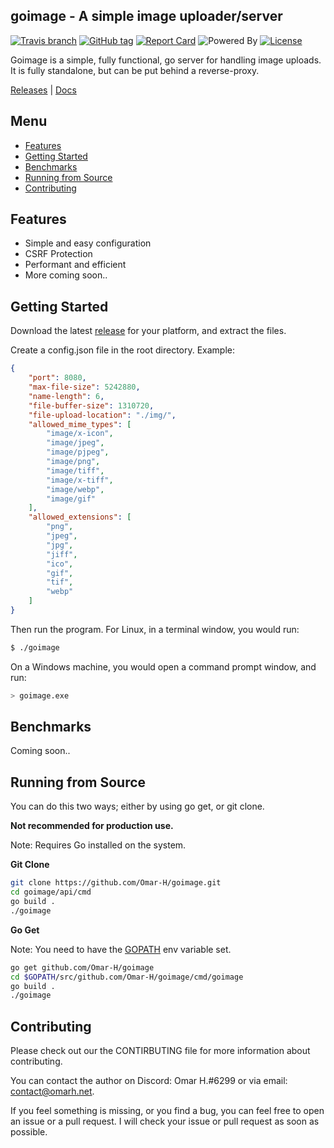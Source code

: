 ## goimage - A simple image uploader/server
[![Travis branch](https://img.shields.io/travis/omar-h/goimage/master.svg?style=flat-square)](https://travis-ci.org/omar-h/goimage)
[![GitHub tag](https://img.shields.io/github/release/omar-h/goimage.svg?style=flat-square)](https://github.com/omar-h/goimage/releases)
[![Report Card](https://img.shields.io/badge/report%20card-a%2B-c0392b.svg?style=flat-square)](https://goreportcard.com/report/github.com/omar-h/goimage)
![Powered By](https://img.shields.io/badge/powered%20by-go-blue.svg?style=flat-square)
[![License](https://img.shields.io/badge/license-MIT%20License-1abc9c.svg?style=flat-square)](https://github.com/omar-h/goimage/blob/master/LICENSE.txt)

Goimage is a simple, fully functional, go server for handling image uploads. It is fully standalone, but can be put behind a reverse-proxy.

[Releases](https://github.com/omar-h/goimage/releases) | [Docs](https://godoc.org/github.com/omar-h/goimage)

## Menu
* [Features](#features)
* [Getting Started](#getting-started)
* [Benchmarks](#benchmarks)
* [Running from Source](#running-from-source)
* [Contributing](#contributing)

## Features
* Simple and easy configuration
* CSRF Protection
* Performant and efficient
* More coming soon..

## Getting Started

Download the latest [release](https://github.com/omar-h/goimage/releases) for your platform, and extract the files.

Create a config.json file in the root directory. Example:
```JSON
{
    "port": 8080,
    "max-file-size": 5242880,
    "name-length": 6,
    "file-buffer-size": 1310720,
    "file-upload-location": "./img/",
    "allowed_mime_types": [
        "image/x-icon",
        "image/jpeg",
        "image/pjpeg",
        "image/png",
        "image/tiff",
        "image/x-tiff",
        "image/webp",
        "image/gif"
    ],
    "allowed_extensions": [
        "png",
        "jpeg",
        "jpg",
        "jiff",
        "ico",
        "gif",
        "tif",
        "webp"
    ]
}
```

Then run the program.
For Linux, in a terminal window, you would run:
```BASH
$ ./goimage
```
On a Windows machine, you would open a command prompt window, and run:
```BASH
> goimage.exe
```

## Benchmarks
Coming soon..

## Running from Source
You can do this two ways; either by using go get, or git clone.

**Not recommended for production use.**

Note: Requires Go installed on the system.

**Git Clone**

```BASH
git clone https://github.com/Omar-H/goimage.git
cd goimage/api/cmd
go build .
./goimage
```

**Go Get**

Note: You need to have the [GOPATH](https://golang.org/doc/code.html#GOPATH) env variable set.
```BASH
go get github.com/Omar-H/goimage
cd $GOPATH/src/github.com/Omar-H/goimage/cmd/goimage
go build .
./goimage
```

## Contributing
Please check out our the CONTIRBUTING file for more information about contributing.

You can contact the author on Discord: Omar H.#6299 or via email: [contact@omarh.net](mailto:contact@omarh.net).

If you feel something is missing, or you find a bug, you can feel free to open an issue or a pull request.
I will check your issue or pull request as soon as possible.
